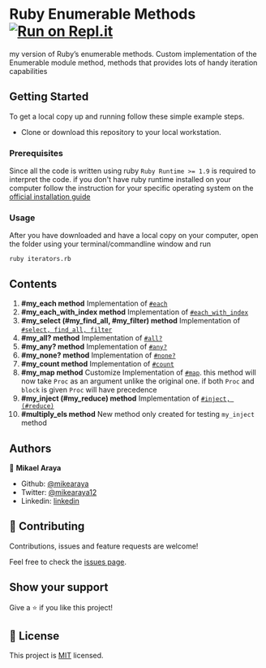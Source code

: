 # Ruby Enumerable Methods [![Run on Repl.it](https://repl.it/badge/github/Mikearaya/enumerable-methods)](https://repl.it/@MichaelAraya1/enumerable-methods-3)
my version of Ruby’s enumerable methods. Custom implementation of the Enumerable module method, methods that provides lots of handy iteration capabilities

## Getting Started

To get a local copy up and running follow these simple example steps.

- Clone or download this repository to your local workstation.

### Prerequisites

Since all the code is written using ruby `Ruby Runtime >= 1.9` is required to interpret the code. if you don't have ruby runtime installed on your computer
follow the instruction for your specific operating system on the [official installation guide](https://www.ruby-lang.org/en/documentation/installation/)

### Usage

After you have downloaded and have a local copy on your computer, open the folder using your terminal/commandline window and run

`ruby iterators.rb`

## Contents

1. **#my_each method**
  Implementation of [`#each`](https://ruby-doc.org/core-2.7.1/Enumerable.html#method-i-each_with_index)
2. **#my_each_with_index method**
  Implementation of [`#each_with_index`](https://ruby-doc.org/core-2.7.1/Enumerable.html#method-i-each_with_index)
3. **#my_select (#my_find_all, #my_filter) method**
  Implementation of [`#select, find_all, filter`](https://ruby-doc.org/core-2.7.1/Enumerable.html#method-i-select)
4. **#my_all? method**
  Implementation of [`#all?`](https://ruby-doc.org/core-2.7.1/Enumerable.html#method-i-all-3F)
5. **#my_any? method**
  Implementation of [`#any?`](https://ruby-doc.org/core-2.7.1/Enumerable.html#method-i-any-3F)
6. **#my_none? method**
  Implementation of [`#none?`](https://ruby-doc.org/core-2.7.1/Enumerable.html#method-i-none-3F)
7. **#my_count method**
  Implementation of [`#count`](https://ruby-doc.org/core-2.7.1/Enumerable.html#method-i-count)
8. **#my_map method**
   Customize Implementation of [`#map`](https://ruby-doc.org/core-2.7.1/Enumerable.html#method-i-map). this method will now take `Proc` as an argument unlike the original one. if both `Proc` and `block` is given `Proc` will have precedence
9. **#my_inject (#my_reduce) method**
  Implementation of [`#inject, (#reduce)`](https://ruby-doc.org/core-2.7.1/Enumerable.html#method-i-inject)
10. **#multiply_els method**
   New method only created for testing `my_inject` method

## Authors

👤 **Mikael Araya**

- Github: [@mikearaya](https://github.com/mikearaya)
- Twitter: [@mikearaya12](https://twitter.com/mikearaya12)
- Linkedin: [linkedin](https://linkedin.com/in/mikael-araya)

## 🤝 Contributing

Contributions, issues and feature requests are welcome!

Feel free to check the [issues page](issues/).

## Show your support

Give a ⭐️ if you like this project!

## 📝 License

This project is [MIT](lic.url) licensed.
